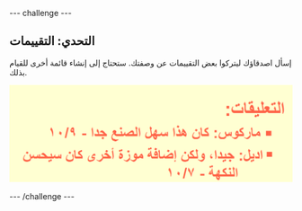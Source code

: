 \--- challenge \---

## التحدي: التقييمات

إسأل اصدقاؤك ليتركوا بعض التقييمات عن وصفتك. ستحتاج إلى إنشاء قائمة أخرى للقيام بذلك.

![لقطة شاشة](images/recipe-reviews.png)

\--- /challenge \---